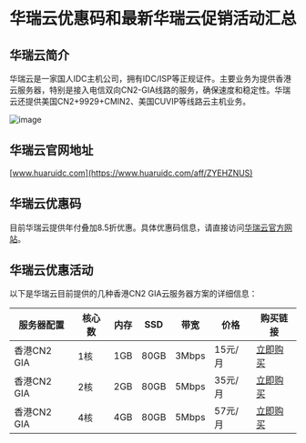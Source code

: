 # 华瑞云优惠码和最新华瑞云促销活动汇总

## 华瑞云简介
华瑞云是一家国人IDC主机公司，拥有IDC/ISP等正规证件。主要业务为提供香港云服务器，特别是接入电信双向CN2-GIA线路的服务，确保速度和稳定性。华瑞云还提供美国CN2+9929+CMIN2、美国CUVIP等线路云主机业务。

![image](https://github.com/hwbird1998/huaruiyun/assets/157684632/19ef0b73-0880-4cbd-879d-42859d9ab35d)

## 华瑞云官网地址
[www.huaruidc.com](https://www.huaruidc.com/aff/ZYEHZNUS)

## 华瑞云优惠码
目前华瑞云提供年付叠加8.5折优惠。具体优惠码信息，请直接访问[华瑞云官方网站](https://www.huaruidc.com/aff/ZYEHZNUS)。

## 华瑞云优惠活动
以下是华瑞云目前提供的几种香港CN2 GIA云服务器方案的详细信息：

| 服务器配置 | 核心数 | 内存 | SSD | 带宽   | 价格   | 购买链接                                         |
|------------|--------|------|-----|--------|--------|--------------------------------------------------|
| 香港CN2 GIA | 1核    | 1GB  | 80GB| 3Mbps  | 15元/月| [立即购买](https://www.huaruidc.com/aff/ZYEHZNUS)       |
| 香港CN2 GIA | 2核    | 2GB  | 80GB| 5Mbps  | 35元/月| [立即购买](https://www.huaruidc.com/aff/ZYEHZNUS)       |
| 香港CN2 GIA | 4核    | 4GB  | 80GB| 5Mbps  | 57元/月| [立即购买](https://www.huaruidc.com/aff/ZYEHZNUS)       |




